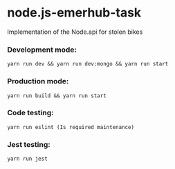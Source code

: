 # node.js-emerhub-task

Implementation of the Node.api for stolen bikes

### Development mode:

```
yarn run dev && yarn run dev:mongo && yarn run start
```

### Production mode:

```
yarn run build && yarn run start
```

### Code testing:

```
yarn run eslint (Is required maintenance)
```

### Jest testing:

```
yarn run jest
```
